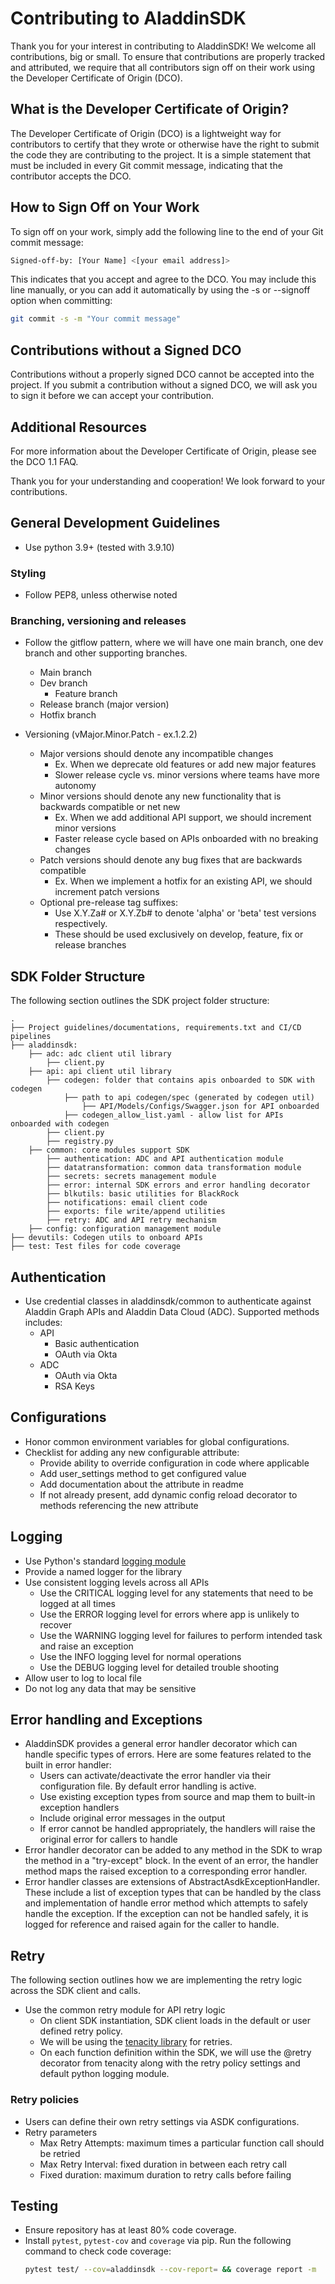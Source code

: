 # Contributing to AladdinSDK

Thank you for your interest in contributing to AladdinSDK! We welcome all contributions, big or small. To ensure that contributions are properly tracked and attributed, we require that all contributors sign off on their work using the Developer Certificate of Origin (DCO).

## What is the Developer Certificate of Origin?

The Developer Certificate of Origin (DCO) is a lightweight way for contributors to certify that they wrote or otherwise have the right to submit the code they are contributing to the project. It is a simple statement that must be included in every Git commit message, indicating that the contributor accepts the DCO.

## How to Sign Off on Your Work

To sign off on your work, simply add the following line to the end of your Git commit message:

```bash
Signed-off-by: [Your Name] <[your email address]>
```

This indicates that you accept and agree to the DCO. You may include this line manually, or you can add it automatically by using the -s or --signoff option when committing:

```bash
git commit -s -m "Your commit message"
```

## Contributions without a Signed DCO

Contributions without a properly signed DCO cannot be accepted into the project. If you submit a contribution without a signed DCO, we will ask you to sign it before we can accept your contribution.

## Additional Resources

For more information about the Developer Certificate of Origin, please see the DCO 1.1 FAQ.

Thank you for your understanding and cooperation! We look forward to your contributions.

## General Development Guidelines 
- Use python 3.9+ (tested with 3.9.10)

### Styling 
- Follow PEP8, unless otherwise noted 

### Branching, versioning and releases
- Follow the gitflow pattern, where we will have one main branch, one dev branch and other supporting branches. 
    - Main branch
    - Dev branch
        - Feature branch
    - Release branch (major version)
    - Hotfix branch

- Versioning (vMajor.Minor.Patch - ex.1.2.2)
    - Major versions should denote any incompatible changes
        - Ex. When we deprecate old features or add new major features 
        - Slower release cycle vs. minor versions where teams have more autonomy 
    - Minor versions should denote any new functionality that is backwards compatible or net new
        - Ex. When we add additional API support, we should increment minor versions
        - Faster release cycle based on APIs onboarded with no breaking changes
    - Patch versions should denote any bug fixes that are backwards compatible 
        - Ex. When we implement a hotfix for an existing API, we should increment patch versions
    - Optional pre-release tag suffixes:
        - Use X.Y.Za# or X.Y.Zb# to denote 'alpha' or 'beta' test versions respectively.
        - These should be used exclusively on develop, feature, fix or release branches


## SDK Folder Structure
The following section outlines the SDK project folder structure:
 
    .
    ├── Project guidelines/documentations, requirements.txt and CI/CD pipelines
    ├── aladdinsdk: 
        ├── adc: adc client util library 
			├── client.py
        ├── api: api client util library 
            ├── codegen: folder that contains apis onboarded to SDK with codegen
                ├── path to api codegen/spec (generated by codegen util)
                    ├── API/Models/Configs/Swagger.json for API onboarded
                ├── codegen_allow_list.yaml - allow list for APIs onboarded with codegen
            ├── client.py
            ├── registry.py
        ├── common: core modules support SDK 
            ├── authentication: ADC and API authentication module
            ├── datatransformation: common data transformation module
            ├── secrets: secrets management module
            ├── error: internal SDK errors and error handling decorator
            ├── blkutils: basic utilities for BlackRock
            ├── notifications: email client code
            ├── exports: file write/append utilities
            ├── retry: ADC and API retry mechanism
        ├── config: configuration management module 
    ├── devutils: Codegen utils to onboard APIs
    ├── test: Test files for code coverage

## Authentication
- Use credential classes in aladdinsdk/common to authenticate against Aladdin Graph APIs and Aladdin Data Cloud (ADC). Supported methods includes:
    - API 
        - Basic authentication 
        - OAuth via Okta
    - ADC
        - OAuth via Okta 
        - RSA Keys

## Configurations 
- Honor common environment variables for global configurations.
- Checklist for adding any new configurable attribute:
    - Provide ability to override configuration in code where applicable
    - Add user_settings method to get configured value
    - Add documentation about the attribute in readme
    - If not already present, add dynamic config reload decorator to methods referencing the new attribute

## Logging
- Use Python's standard [logging module](https://docs.python.org/3/library/logging.html)
- Provide a named logger for the library 
- Use consistent logging levels across all APIs
    - Use the CRITICAL logging level for any statements that need to be logged at all times
    - Use the ERROR logging level for errors where app is unlikely to recover
    - Use the WARNING logging level for failures to perform intended task and raise an exception
    - Use the INFO logging level for normal operations
    - Use the DEBUG logging level for detailed trouble shooting 
- Allow user to log to local file
- Do not log any data that may be sensitive

## Error handling and Exceptions 
- AladdinSDK provides a general error handler decorator which can handle specific types of errors. Here are some features related to the built in error handler:
    - Users can activate/deactivate the error handler via their configuration file. By default error handling is active.
    - Use existing exception types from source and map them to built-in exception handlers
    - Include original error messages in the output 
    - If error cannot be handled appropriately, the handlers will raise the original error for callers to handle
- Error handler decorator can be added to any method in the SDK to wrap the method in a "try-except" block.
In the event of an error, the handler method maps the raised exception to a corresponding error handler.
- Error handler classes are extensions of AbstractAsdkExceptionHandler. These include a list of exception types that can be handled by the class and implementation of handle error method which attempts to safely handle the exception. If the exception can not be handled safely, it is logged for reference and raised again for the caller to handle.

## Retry 
The following section outlines how we are implementing the retry logic across the SDK client and calls.
- Use the common retry module for API retry logic
    - On client SDK instantiation, SDK client loads in the default or user defined retry policy.
    - We will be using the [tenacity library](https://tenacity.readthedocs.io/en/latest/) for retries.
    - On each function definition within the SDK, we will use the @retry decorator from tenacity along with the retry policy settings and default python logging module. 

### Retry policies
- Users can define their own retry settings via ASDK configurations. 
- Retry parameters 
    - Max Retry Attempts: maximum times a particular function call should be retried 
    - Max Retry Interval: fixed duration in between each retry call
    - Fixed duration: maximum duration to retry calls before failing

## Testing
- Ensure repository has at least 80% code coverage.
- Install `pytest`, `pytest-cov` and `coverage` via pip. Run the following command to check code coverage:
    ```sh
    pytest test/ --cov=aladdinsdk --cov-report= && coverage report -m
    ```
